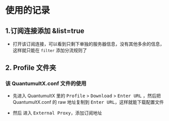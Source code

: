 # 使用的记录

## 1.订阅连接添加 &list=true

- 打开该订阅连接，可以看到只剩下单独的服务器信息，没有其他多余的信息，这样就只能在 `filter` 添加分流规则了

## 2. Profile 文件夹

### 该 QuantumultX.conf 文件的使用

- 先进入 QuantumultX 里的 <kbd>Profile</kbd> > <kbd>Download</kbd> > <kbd>Enter URL</kbd> ，然后把 QuantumultX.conf 的 raw 地址复制到 <kbd>Enter URL</kbd>，这样就能下载配置文件

- 然后 进入 <kbd>External Proxy</kbd>，添加订阅地址
